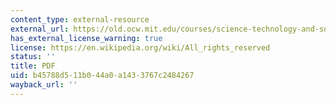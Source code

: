 ```yaml
---
content_type: external-resource
external_url: https://old.ocw.mit.edu/courses/science-technology-and-society/sts-003-the-rise-of-modern-science-fall-2010/readings/MITSTS_003F10_read10_aris.pdf
has_external_license_warning: true
license: https://en.wikipedia.org/wiki/All_rights_reserved
status: ''
title: PDF
uid: b45788d5-11b0-44a0-a143-3767c2484267
wayback_url: ''
---
```

